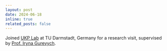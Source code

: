 ```yaml
---
layout: post
date: 2024-06-18
inline: true
related_posts: false
---
```


Joined [UKP Lab]("https://www.informatik.tu-darmstadt.de/ukp/ukp_home/index.en.jsp") at TU Darmstadt, Germany for a research visit, supervised by [Prof. Iryna Gurevych]("https://www.informatik.tu-darmstadt.de/ukp/ukp_home/head_ukp/index.en.jsp").